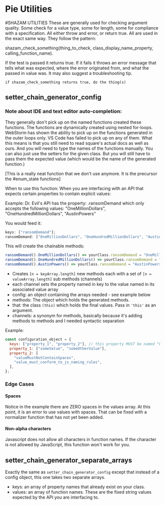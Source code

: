 # Pie Utilities

#SHAZAM UTILITIES
These are generally used for checking argument quality. Some check for a value type, some for length, some for compliance with a specification. All either throw and error, or return true.
All are used in the exact same way. They follow the pattern:

shazam_check_something(thing_to_check, class_display_name_property, calling_function_name).

If the test is passed it returns true. If it fails it throws an error message that tells what was expected, where the error originated from, and what the passed in value was. It may also suggest
a troubleshooting tip.

`if shazam_check_something returns true, do the thing(s)`

## setter_chain_generator_config

### **Note about IDE and text editor auto-completion:**

They generally don't pick up on the named functions created these functions.
The functions are dynamically created using nested for-loops.
WebStorm has shown the ability to pick up on the functions generated in the outer loops only.
VS Code has failed to pick up on any of them.
What this means is that you still need to read square's actual docs as well as ours. And you will need to type the
names of the functions manually. You can also just use the setters for the given class. But you will still have to pass
them the expected value (which would be the name of the generated function.)

[This is a really neat function that we don't use anymore. It is the precursor the #enum_state functions]

When to use this function: When you are interfacing with an API that expects certain
properties to contain explicit values:

Example: Dr. Evil's API has the property:
.ransomDemand which only accepts the following values:
"OneMillionDollars", "OneHundredMillionDollars", "AustinPowers"

You would feed it:

```js
keys: ["ransomDemand"];
ransomDemand: ["OneMillionDollars", "OneHundredMillionDollars", "AustinPowers"];
```

This will create the chainable methods:

```js
ransomDemand().OneMillionDollars() => yourClass.ransomDemand = "OneMillionDollars"
ransomDemand().OneHundredMillionDollars() => yourClass.ransomDemand = "OneHundredMillionDollars"
ransomDemand().AustinPowers() => yourClass.ransomDemand = "AustinPowers"
```

- Creates `[n = keyArray.length]` new methods each with a set of `[n = valueArray.length]` sub methods (channels)
- each channel sets the property named in key to the value named in its associated value array
- config: an object containing the arrays needed - see example below
- methods: The object which holds the generated methods.
- that: the class `(this)` which holds the final values. Pass in `'this'` as an argument.
- channels: a synonym for methods, basically because it's adding methods to methods and I needed syntactic separation

Example:

```js
const configuration_object = {
  keys: ["property_1", "property_2"], // this property MUST be named "keys"
  property_1: ["someValue", "someOtherValue"],
  property_2: [
    "valueMustNotContainSpaces",
    "value_must_conform_to_js_naming_rules",
  ],
};
```

### Edge Cases

#### Spaces

Notice in the example there are ZERO spaces in the values array. At this point, it is an error to use
values with spaces. That can be fixed with a normalizer function that has not yet been added.

#### Non-alpha characters

Javascript does not allow all characters in function names. If the character is not
allowed by JavaScript, this function won't work for you.

## setter_chain_generator_separate_arrays

Exactly the same as `setter_chain_generator_config` except that instead of a config object, this one takes two separate arrays.

- keys: an array of property names that already exist on your class.
- values: an array of function names. These are the fixed string values expected by the API you are interfacing to.
